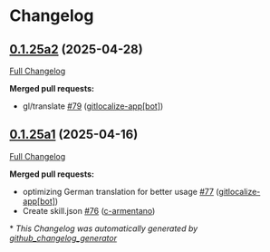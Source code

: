 # Changelog

## [0.1.25a2](https://github.com/OpenVoiceOS/ovos-skill-alerts/tree/0.1.25a2) (2025-04-28)

[Full Changelog](https://github.com/OpenVoiceOS/ovos-skill-alerts/compare/0.1.25a1...0.1.25a2)

**Merged pull requests:**

- gl/translate [\#79](https://github.com/OpenVoiceOS/ovos-skill-alerts/pull/79) ([gitlocalize-app[bot]](https://github.com/apps/gitlocalize-app))

## [0.1.25a1](https://github.com/OpenVoiceOS/ovos-skill-alerts/tree/0.1.25a1) (2025-04-16)

[Full Changelog](https://github.com/OpenVoiceOS/ovos-skill-alerts/compare/0.1.24...0.1.25a1)

**Merged pull requests:**

- optimizing German translation for better usage [\#77](https://github.com/OpenVoiceOS/ovos-skill-alerts/pull/77) ([gitlocalize-app[bot]](https://github.com/apps/gitlocalize-app))
- Create skill.json [\#76](https://github.com/OpenVoiceOS/ovos-skill-alerts/pull/76) ([c-armentano](https://github.com/c-armentano))



\* *This Changelog was automatically generated by [github_changelog_generator](https://github.com/github-changelog-generator/github-changelog-generator)*
